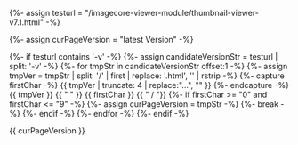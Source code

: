 {%- assign testurl = "/imagecore-viewer-module/thumbnail-viewer-v7.1.html" -%}

{%- assign curPageVersion = "latest Version" -%}

{%- if testurl contains '-v' -%}
	{%- assign candidateVersionStr = testurl |  split: '-v' -%}
	{%- for tmpStr in candidateVersionStr offset:1 -%}
		{%- assign tmpVer = tmpStr | split: '/' | first | replace: '.html', '' | rstrip -%}
		{%- capture firstChar -%}
			{{ tmpVer | truncate: 4 | replace:"...", "" }}
		{%- endcapture -%}
		{{ tmpVer }} 
		{{ "   " }}
		{{ firstChar }}
		{{ "   /   "}}
		{%- if firstChar >= "0" and firstChar <= "9" -%}
			{%- assign curPageVersion = tmpStr -%}
			{%- break -%}
		{%- endif -%}
	{%- endfor -%}
{%- endif -%}



{{ curPageVersion }}
